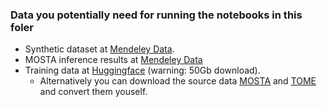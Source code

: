 ### Data you potentially need for running the notebooks in this foler

- Synthetic dataset at [Mendeley Data](https://data.mendeley.com/datasets/6v6smy49r3/1).
- MOSTA inference results at [Mendeley Data](https://data.mendeley.com/drafts/x99c2gfcwg)
- Training data at [Huggingface](https://huggingface.co/datasets/jiyuuchc/mosta/) (warning: 50Gb download).
    - Alternatively you can download the source data [MOSTA](https://db.cngb.org/stomics/mosta/) and [TOME](http://tome.gs.washington.edu/) and convert them youself.
